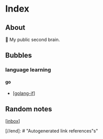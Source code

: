 # Index

## About

🧠 My public second brain.

## Bubbles

### language learning

#### go

- [[golang-if]]

## Random notes

[[inbox]]

[//begin]: # "Autogenerated link references for markdown compatibility"
[golang-if]: golang-if "If statement in golang"
[inbox]: inbox "Inbox"
[//end]: # "Autogenerated link references"s"
